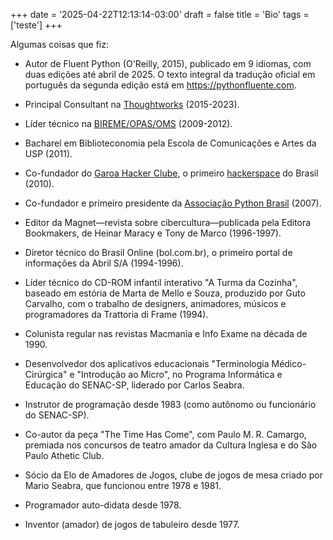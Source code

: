 +++
date = '2025-04-22T12:13:14-03:00'
draft = false
title = 'Bio'
tags = ['teste']
+++

Algumas coisas que fiz:

* Autor de Fluent Python (O'Reilly, 2015), publicado em 9 idiomas,
com duas edições até abril de 2025.
O texto integral da tradução oficial em português da segunda edição está
em https://pythonfluente.com.

* Principal Consultant na [Thoughtworks](https://www.thoughtworks.com/) (2015-2023).

* Líder técnico na [BIREME/OPAS/OMS](https://www.paho.org/pt/bireme) (2009-2012).

* Bacharel em Biblioteconomia pela Escola de Comunicações e Artes da USP (2011).

* Co-fundador do [Garoa Hacker Clube](https://garoa.net.br/wiki/Garoa_Hacker_Clube:Sobre),
o primeiro [hackerspace](https://pt.wikipedia.org/wiki/Hackerspace) do Brasil (2010).

* Co-fundador e primeiro presidente da [Associação Python Brasil](https://apyb.python.org.br/index.html) (2007).

* Editor da Magnet—revista sobre cibercultura—publicada pela Editora Bookmakers, de Heinar Maracy e Tony de Marco (1996-1997).

* Diretor técnico do Brasil Online (bol.com.br),
o primeiro portal de informações da Abril S/A (1994-1996).

* Líder técnico do CD-ROM infantil interativo "A Turma da Cozinha",
baseado em estória de Marta de Mello e Souza, produzido por Guto Carvalho,
com o trabalho de designers, animadores, músicos e programadores da Trattoria di Frame (1994).

* Colunista regular nas revistas Macmania e Info Exame na década de 1990.

* Desenvolvedor dos aplicativos educacionais "Terminologia Médico-Cirúrgica" e "Introdução ao Micro",
no Programa Informática e Educação do SENAC-SP, liderado por Carlos Seabra.

* Instrutor de programação desde 1983 (como autônomo ou funcionário do SENAC-SP).

* Co-autor da peça "The Time Has Come", com Paulo M. R. Camargo, premiada nos concursos de teatro amador da Cultura Inglesa e do São Paulo Athetic Club.

* Sócio da Elo de Amadores de Jogos, clube de jogos de mesa criado por Mario Seabra, que funcionou entre 1978 e 1981.

* Programador auto-didata desde 1978.

* Inventor (amador) de jogos de tabuleiro desde 1977.